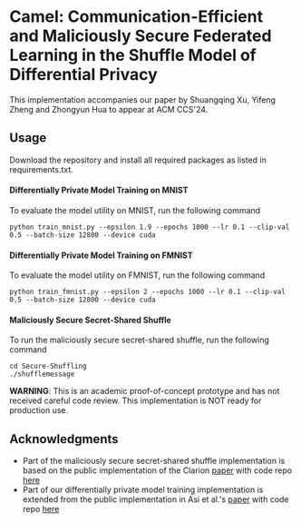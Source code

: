 # Camel: Communication-Efficient and Maliciously Secure Federated Learning in the Shuffle Model of Differential Privacy

This implementation accompanies our paper by Shuangqing Xu, Yifeng Zheng and Zhongyun Hua to appear at ACM CCS'24.

## Usage

Download the repository and install all required packages as listed in requirements.txt.

#### Differentially Private Model Training on MNIST

To evaluate the model utility on MNIST, run the following command

``` shell
python train_mnist.py --epsilon 1.9 --epochs 1000 --lr 0.1 --clip-val 0.5 --batch-size 12800 --device cuda
```

#### Differentially Private Model Training on FMNIST

To evaluate the model utility on FMNIST, run the following command

``` shell
python train_fmnist.py --epsilon 2 --epochs 1000 --lr 0.1 --clip-val 0.5 --batch-size 12800 --device cuda
```

#### Maliciously Secure Secret-Shared Shuffle

To run the maliciously secure secret-shared shuffle, run the following command

``` shell
cd Secure-Shuffling
./shufflemessage
```

**WARNING**: This is an academic proof-of-concept prototype and has not received careful code review. This implementation is NOT ready for production use.

## Acknowledgments

- Part of the maliciously secure secret-shared shuffle implementation is based on the public implementation of the Clarion [paper](https://www.ndss-symposium.org/ndss-paper/auto-draft-243/) with code repo [here](https://github.com/SabaEskandarian/Clarion)
- Part of our differentially private model training implementation is extended from the public implementation in Asi et al.'s [paper](https://arxiv.org/abs/2306.04444) with code repo [here](https://github.com/apple/ml-projunit)
